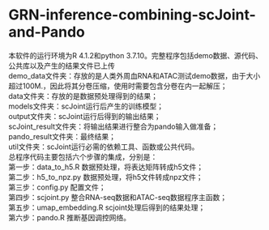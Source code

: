 # GRN-inference-combining-scJoint-and-Pando
本软件的运行环境为R 4.1.2和python 3.7.10。完整程序包括demo数据、源代码、公共库以及产生的结果文件已上传  
demo_data文件夹：存放的是人类外周血RNA和ATAC测试demo数据，由于大小超过100M.，因此将其分卷压缩，使用时需要包含分卷在内一起解压；  
data文件夹：存放的是数据预处理得到的结果；  
models文件夹：scJoint运行后产生的训练模型；  
output文件夹：scJoint运行后得到的输出结果；  
scJoint_result文件夹：将输出结果进行整合为pando输入做准备；  
pando_result文件夹：最终结果；  
util文件夹：scJoint运行必需的依赖工具、函数或公共代码。  
总程序代码主要包括六个步骤的集成，分别是：  
第一步：data_to_h5.R 数据预处理，将表达矩阵转成h5文件；  
第二步：h5_to_npz.py 数据预处理，将h5文件转成npz文件；  
第三步：config.py 配置文件；  
第四步：scjoint.py 整合RNA-seq数据和ATAC-seq数据程序主函数；  
第五步：umap_embedding.R scjoint处理后得到的结果处理；  
第六步：pando.R 推断基因调控网络。  
